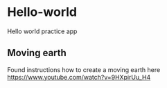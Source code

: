 # Hello-world
Hello world practice app

<h2>Moving earth</h2>

Found instructions how to create a moving earth here https://www.youtube.com/watch?v=9HXpirUu_H4
